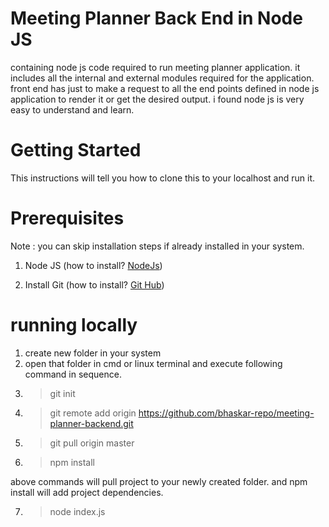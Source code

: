 # Meeting Planner Back End in Node JS
containing node js code required to run meeting planner application. it includes all the internal and external modules required for the application.
front end has just to make a request to all the end points defined in node js application to render it or get the desired output.
i found node js is very easy to understand and learn.

# Getting Started
This instructions will tell you how to clone this to your localhost and run it.

# Prerequisites
 Note : you can skip installation steps if already installed in your system.
  1. Node JS (how to install? <a href="https://nodejs.org/en/download/">NodeJs</a>)
  
  2. Install Git (how to install? <a href="https://git-scm.com/downloads">Git Hub</a>)
  
# running locally
 
 1. create new folder in your system
 2. open that folder in cmd or linux terminal and execute following command in sequence.
 3. > git init
 4. > git remote add origin https://github.com/bhaskar-repo/meeting-planner-backend.git
 5. > git pull origin master
 6. > npm install
 
 above commands will pull project to your newly created folder. and npm install will add project dependencies.
 
 7. > node index.js
